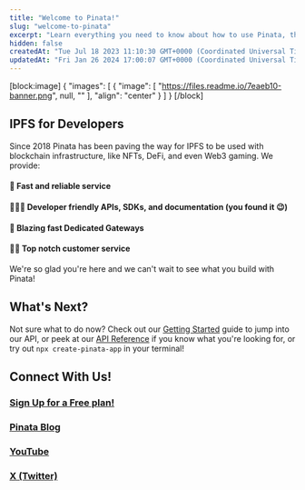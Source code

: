 ```yaml
---
title: "Welcome to Pinata!"
slug: "welcome-to-pinata"
excerpt: "Learn everything you need to know about how to use Pinata, the IPFS pinning service for Developers!"
hidden: false
createdAt: "Tue Jul 18 2023 11:10:30 GMT+0000 (Coordinated Universal Time)"
updatedAt: "Fri Jan 26 2024 17:00:07 GMT+0000 (Coordinated Universal Time)"
---
```

[block:image]
{
  "images": [
    {
      "image": [
        "https://files.readme.io/7eaeb10-banner.png",
        null,
        ""
      ],
      "align": "center"
    }
  ]
}
[/block]


## IPFS for Developers

Since 2018 Pinata has been paving the way for IPFS to be used with blockchain infrastructure, like NFTs, DeFi, and even Web3 gaming. We provide:

#### 🥇 Fast and reliable service

#### 👨🏻‍💻 Developer friendly APIs, SDKs, and documentation (you found it 😉)

#### 🚀 Blazing fast Dedicated Gateways

#### 🤝🏻 Top notch customer service

We're so glad you're here and we can't wait to see what you build with Pinata! 

## What's Next?

Not sure what to do now? Check out our [Getting Started](doc:getting-started) guide to jump into our API, or peek at our [API Reference](ref:get_data-testauthentication) if you know what you're looking for, or try out `npx create-pinata-app` in your terminal!

## Connect With Us!

### [Sign Up for a Free plan!](https://app.pinata.cloud/register)

### [Pinata Blog](https://www.pinata.cloud/blog)

### [YouTube](https://www.youtube.com/@pinatacloud)

### [X (Twitter)](https://twitter.com/pinatacloud)
